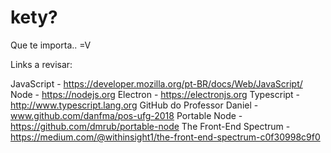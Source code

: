 # kety?
Que te importa.. =V

Links a revisar:

JavaScript - https://developer.mozilla.org/pt-BR/docs/Web/JavaScript/
Node - https://nodejs.org
Electron - https://electronjs.org
Typescript - http://www.typescript.lang.org
GitHub do Professor Daniel - www.github.com/danfma/pos-ufg-2018
Portable Node - https://github.com/dmrub/portable-node
The Front-End Spectrum - https://medium.com/@withinsight1/the-front-end-spectrum-c0f30998c9f0
